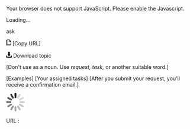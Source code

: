 Your browser does not support JavaScript. Please enable the Javascript.

Loading...

ask

![Copy URL](ask_files/Copy.png) [Copy URL]

![Download](ask_files/Download.png)
Download topic

[Don't use as a noun. Use *request, task,* or another suitable word.]

[Examples]
[Your assigned tasks]
[After you submit your request, you’ll receive a confirmation email.]

![In progress](ask_files/activity-large.gif)

URL :


